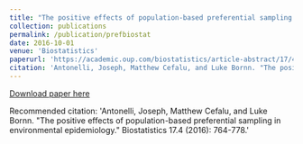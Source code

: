 ```yaml
---
title: "The positive effects of population-based preferential sampling in environmental epidemiology."
collection: publications
permalink: /publication/prefbiostat
date: 2016-10-01
venue: 'Biostatistics'
paperurl: 'https://academic.oup.com/biostatistics/article-abstract/17/4/764/2800506'
citation: 'Antonelli, Joseph, Matthew Cefalu, and Luke Bornn. "The positive effects of population-based preferential sampling in environmental epidemiology." Biostatistics 17.4 (2016): 764-778.'
---
```


[Download paper here](https://academic.oup.com/biostatistics/article-abstract/17/4/764/2800506)

Recommended citation: 'Antonelli, Joseph, Matthew Cefalu, and Luke Bornn. "The positive effects of population-based preferential sampling in environmental epidemiology." Biostatistics 17.4 (2016): 764-778.'

